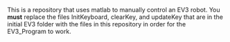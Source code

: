 This is a repository that uses matlab to manually control an EV3 robot.
You <b>must</b> replace the files InitKeyboard, clearKey, and updateKey that are in the initial EV3 folder 
with the files in this repository in order for the EV3_Program to work.

